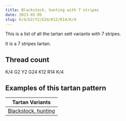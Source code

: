 ```yaml
---
title: Blackstock, hunting with 7 stripes
date: 2023-02-05
slug: K/4/G2/Y2/G24/K12/R14/K/4
---
```

This is a list of all the tartan sett variants with 7 stripes.

It is a 7 stripes tartan.


## Thread count
K/4 G2 Y2 G24 K12 R14 K/4

## Examples of this tartan pattern

| Tartan Variants |
|---------------|
| [Blackstock, hunting](/variants/k/4/g2/y2/g24/k12/r14/k/4-g008000-k000000-rc00000-yf0c000)||
